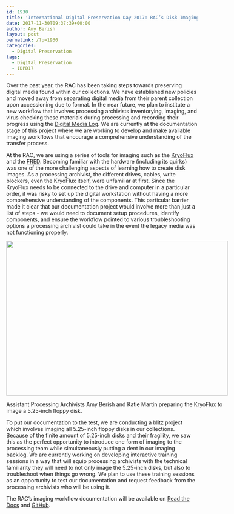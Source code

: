 ```yaml
---
id: 1930
title: 'International Digital Preservation Day 2017: RAC’s Disk Imaging Workflow Documentation Project'
date: 2017-11-30T09:37:39+00:00
author: Amy Berish
layout: post
permalink: /?p=1930
categories:
  - Digital Preservation
tags:
  - Digital Preservation
  - IDPD17
---
```

Over the past year, the RAC has been taking steps towards preserving digital media found within our collections. We have established new policies and moved away from separating digital media from their parent collection upon accessioning due to format. In the near future, we plan to institute a new workflow that involves processing archivists inventorying, imaging, and virus checking these materials during processing and recording their progress using the [Digital Media Log](http://blog.rockarch.org/?p=1643). We are currently at the documentation stage of this project where we are working to develop and make available imaging workflows that encourage a comprehensive understanding of the transfer process.<!--more-->

At the RAC, we are using a series of tools for imaging such as the [KryoFlux](https://www.kryoflux.com/) and the [FRED](https://www.digitalintelligence.com/products/fred/). Becoming familiar with the hardware (including its quirks) was one of the more challenging aspects of learning how to create disk images. As a processing archivist, the different drives, cables, write blockers, even the KryoFlux itself, were unfamiliar at first. Since the KryoFlux needs to be connected to the drive and computer in a particular order, it was risky to set up the digital workstation without having a more comprehensive understanding of the components. This particular barrier made it clear that our documentation project would involve more than just a list of steps - we would need to document setup procedures, identify components, and ensure the workflow pointed to various troubleshooting options a processing archivist could take in the event the legacy media was not functioning properly.

<div id="attachment_1932" style="width: 594px" class="wp-caption aligncenter">
  <a href="http://blog.rockarch.org/wp-content/uploads/2017/11/IMG_5989.jpg"><img class="wp-image-1932 size-large" src="http://blog.rockarch.org/wp-content/uploads/2017/11/IMG_5989-1024x717.jpg" alt="" width="584" height="409" srcset="http://blog.rockarch.org/wp-content/uploads/2017/11/IMG_5989-1024x717.jpg 1024w, http://blog.rockarch.org/wp-content/uploads/2017/11/IMG_5989-300x210.jpg 300w, http://blog.rockarch.org/wp-content/uploads/2017/11/IMG_5989-768x538.jpg 768w, http://blog.rockarch.org/wp-content/uploads/2017/11/IMG_5989-428x300.jpg 428w" sizes="(max-width: 584px) 100vw, 584px" /></a>

  <p class="wp-caption-text">
    Assistant Processing Archivists Amy Berish and Katie Martin preparing the KryoFlux to image a 5.25-inch floppy disk.
  </p>
</div>

To put our documentation to the test, we are conducting a blitz project which involves imaging all 5.25-inch floppy disks in our collections. Because of the finite amount of 5.25-inch disks and their fragility, we saw this as the perfect opportunity to introduce one form of imaging to the processing team while simultaneously putting a dent in our imaging backlog. We are currently working on developing interactive training sessions in a way that will equip processing archivists with the technical familiarity they will need to not only image the 5.25-inch disks, but also to troubleshoot when things go wrong. We plan to use these training sessions as an opportunity to test our documentation and request feedback from the processing archivists who will be using it.

The RAC’s imaging workflow documentation will be available on [Read the Docs](http://digital-media-transfer-workflow.readthedocs.io/en/latest/) and [GitHub](https://github.com/RockefellerArchiveCenter/dm_transfer_workflow).
